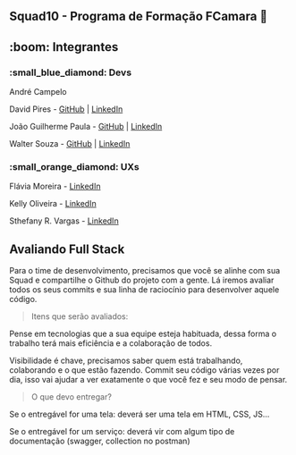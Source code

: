 ## Squad10 - Programa de Formação FCamara :orange_heart:


<h2>:boom: Integrantes</h2>

<h3>:small_blue_diamond: Devs </h3>

<a>André Campelo</a>

David Pires - <a href="https://github.com/David-Pires" target="_blank">GitHub</a> | <a href="https://www.linkedin.com/in/david-pires-silva/" target="_blank">LinkedIn</a> 

João Guilherme Paula - <a href="https://github.com/kuldseks" target="_blank">GitHub</a> | <a href="https://www.linkedin.com/in/kuldseks/" target="_blank">LinkedIn</a> 

Walter Souza - <a href="https://github.com/wsasouza" target="_blank">GitHub</a> | <a href="https://www.linkedin.com/in/waltersasouza/" target="_blank">LinkedIn</a> 

<h3>:small_orange_diamond: UXs </h3>

Flávia Moreira - <a href="https://www.linkedin.com/in/flaviamdsg/" target="_blank">LinkedIn</a> 

Kelly Oliveira - <a href="https://www.linkedin.com/in/kllyoliveira/" target="_blank">LinkedIn</a> 

Sthefany R. Vargas - <a href="https://www.linkedin.com/in/sthefanyrodriguesvargas/" target="_blank">LinkedIn</a> 


<h2>Avaliando Full Stack</h2>

Para o time de desenvolvimento, precisamos que você se alinhe com sua Squad e compartilhe o Github do projeto com a gente. Lá iremos avaliar todos os seus commits e sua linha de raciocínio para desenvolver aquele código.

> Itens que serão avaliados:

Pense em tecnologias que a sua equipe esteja habituada, dessa forma o trabalho terá mais eficiência e a colaboração de todos.

Visibilidade é chave, precisamos saber quem está trabalhando, colaborando e o que estão fazendo. Commit seu código várias vezes por dia, isso vai ajudar a ver exatamente o que você fez e seu modo de pensar.

> O que devo entregar?

Se o entregável for uma tela: deverá ser uma tela em HTML, CSS, JS...

Se o entregável for um serviço: deverá vir com algum tipo de documentação (swagger, collection no postman)

